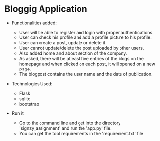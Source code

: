  # Bloggig Application

 - Functionalities added:

    * User will be able to register and login with proper authentications.
    * User can check his profile and add a profile picture to his profile.
    * User can create a post, update or delete it.
    * User cannot update/delete the post uploaded by other users.
    * Also added home and about section of the company.
    * As asked, there will be atleast five entries of the blogs on the homepage and when clicked on each post, it will opened on a new      page.
    * The blogpost contains the user name and the date of publication.
 
 - Technologies Used:

   * Flask
   * sqlite
   * bootstrap

 - Run it

   * Go to the command line and get into the directory 'signzy_assignment' and run the 'app.py' file.
   * You can get the tool requirements in the 'requirement.txt' file
